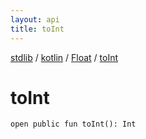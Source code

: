 ```yaml
---
layout: api
title: toInt
---
```

[stdlib](../../index.md) / [kotlin](../index.md) / [Float](index.md) / [toInt](toInt.md)

# toInt

```
open public fun toInt(): Int
```
